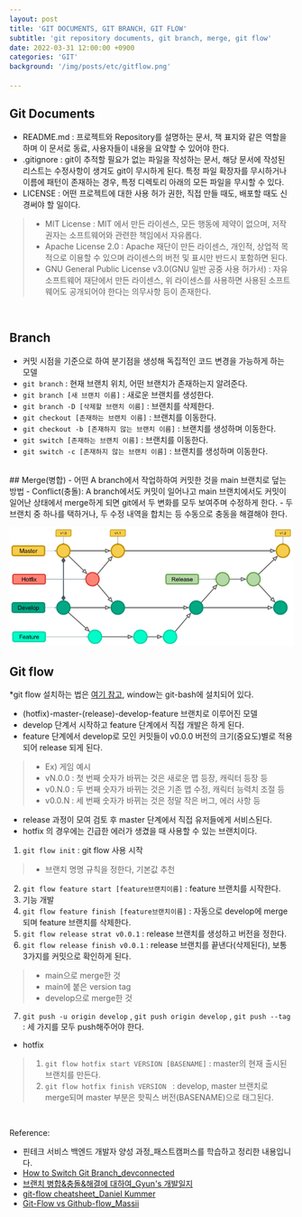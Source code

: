 ```yaml
---
layout: post
title: 'GIT DOCUMENTS, GIT BRANCH, GIT FLOW'
subtitle: 'git repository documents, git branch, merge, git flow'
date: 2022-03-31 12:00:00 +0900
categories: 'GIT'
background: '/img/posts/etc/gitflow.png'

---
```


## Git Documents
- README.md : 프로젝트와 Repository를 설명하는 문서, 책 표지와 같은 역할을 하며 이 문서로 동료, 사용자들이 내용을 요약할 수 있어야 한다.
- .gitignore : git이 추적할 필요가 없는 파일을 작성하는 문서, 해당 문서에 작성된 리스트는 수정사항이 생겨도 git이 무시하게 된다. 특정 파일 확장자를 무시하거나 이름에 패턴이 존재하는 경우, 특정 디렉토리 아래의 모든 파일을 무시할 수 있다.
- LICENSE : 어떤 프로젝트에 대한 사용 허가 권한, 직접 만들 때도, 배포할 때도 신경써야 할 일이다. 
> - MIT License : MIT 에서 만든 라이센스, 모든 행동에 제약이 없으며, 저작권자는 소프트웨어와 관련한 책임에서 자유롭다.
> - Apache License 2.0 : Apache 재단이 만든 라이센스, 개인적, 상업적 목적으로 이용할 수 있으며 라이센스의 버전 및 표시만 반드시 포함하면 된다. 
> - GNU General Public License v3.0(GNU 일반 공중 사용 허가서) : 자유 소프트웨어 재단에서 만든 라이센스, 위 라이센스를 사용하면 사용된   소프트웨어도 공개되어야 한다는 의무사항 등이 존재한다.

<BR>

## Branch
- 커밋 시점을 기준으로 하여 분기점을 생성해 독집적인 코드 변경을 가능하게 하는 모델
- `git branch` : 현재 브랜치 위치, 어떤 브랜치가 존재하는지 알려준다.
- `git branch [새 브랜치 이름]` : 새로운 브랜치를 생성한다.
- `git branch -D [삭제할 브랜치 이름]` : 브랜치를 삭제한다.
- `git checkout [존재하는 브랜치 이름]` : 브랜치를 이동한다.
- `git checkout -b [존재하지 않는 브랜치 이름]` : 브랜치를 생성하며 이동한다. 
- `git switch [존재하는 브랜치 이름]` : 브랜치를 이동한다.
- `git switch -c [존재하지 않는 브랜치 이름]` : 브랜치를 생성하며 이동한다.

<br>
## Merge(병합)
- 어떤 A branch에서 작업하하여 커밋한 것을 main 브랜치로 덮는 방법
- Conflict(충돌): A branch에서도 커밋이 일어나고 main 브랜치에서도  커밋이 일어난 상태에서 merge하게 되면 git에서 두 변화를 모두 보여주며 수정하게 한다. 
- 두 브랜치 중 하나를 택하거나, 두 수정 내역을 합치는 등 수동으로 충동을 해결해야 한다. 

<br>

![git-flow](/img/posts/etc/gitflow.png)


## Git flow 
*git flow 설치하는 법은 <a href='#target'>여기 참고</a>, window는 git-bash에 설치되어 있다.

- (hotfix)-master-(release)-develop-feature 브랜치로 이루어진 모델
- develop 단계서 시작하고 feature 단계에서 직접 개발은 하게 된다. 
- feature 단계에서 develop로 모인 커밋들이 v0.0.0 버전의 크기(중요도)별로 적용되어 release 되게 된다. 
> - Ex) 게임 예시
> - vN.0.0 : 첫 번째 숫자가 바뀌는 것은 새로운 맵 등장, 캐릭터 등장 등
> - v0.N.0 : 두 번째 숫자가 바뀌는 것은 기존 맵 수정, 캐릭터 능력치 조절 등
> - v0.0.N : 세 번째 숫자가 바뀌는 것은 정말 작은 버그, 에러 사항 등

- release 과정이 모여 검토 후 master 단계에서 직접 유저들에게 서비스된다.
- hotfix 의 경우에는 긴급한 에러가 생겼을 때 사용할 수 있는 브랜치이다. 

1. `git flow init` : git flow 사용 시작
> - 브랜치 명명 규칙을 정한다, 기본값 추천
2. `git flow feature start [feature브랜치이름]` : feature 브랜치를 시작한다. 
3. 기능 개발
4. `git flow feature finish [feature브랜치이름]` : 자동으로 develop에 merge되며 feature 브랜치를 삭제한다.  
5. `git flow release strat v0.0.1` : release 브랜치를 생성하고 버전을 정한다.
6. `git flow release finish v0.0.1` : release 브랜치를 끝낸다(삭제된다), 보통 3가지를 커밋으로 확인하게 된다.
> - main으로 merge한 것
> - main에 붙은 version tag
> - develop으로 merge한  것
7. `git push -u origin develop` , `git push origin develop` , `git push --tag` : 세 가지를 모두 push해주어야 한다. 

- hotfix
> 1. `git flow hotfix start VERSION [BASENAME]` : master의 현재 출시된 브랜치를 만든다.
> 2. `git flow hotfix finish VERSION ` : develop, master 브랜치로 merge되며 master 부분은 핫픽스 버전(BASENAME)으로 태그된다.


<br>

Reference:
- 핀테크 서비스 백엔드 개발자 양성 과정_패스트캠퍼스를 학습하고 정리한 내용입니다.
- [How to Switch Git Branch_devconnected](https://devconnected.com/how-to-switch-branch-on-git/)
- [브랜치 병합&충돌&해결에 대하여_Gyun's 개발일지](https://devlog-wjdrbs96.tistory.com/238)
- [git-flow cheatsheet_Daniel Kummer](https://danielkummer.github.io/git-flow-cheatsheet/index.ko_KR.html)<a id='target'>
- [Git-Flow vs Github-flow_Massii](https://dev.to/massii/git-flow-vs-github-flow-2iop)